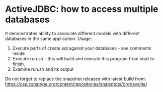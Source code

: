 # ActiveJDBC: how to access multiple databases

It demonstrates ability to associate different models with different databases in the same applicaiton. 
Usage:

1. Execute parts of create.sql against your databases - see comments inside 
2. Execute run.sh - this will build and execute this program from start to finish.
3. Examine run.sh and its output

Do not forget to replace the snapshot releases with latest build from: https://oss.sonatype.org/content/repositories/snapshots/org/javalite/


